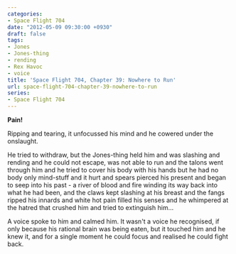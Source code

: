 ```yaml
---
categories:
- Space Flight 704
date: "2012-05-09 09:30:00 +0930"
draft: false
tags:
- Jones
- Jones-thing
- rending
- Rex Havoc
- voice
title: 'Space Flight 704, Chapter 39: Nowhere to Run'
url: space-flight-704-chapter-39-nowhere-to-run
series:
- Space Flight 704
---
```

**Pain!**

Ripping and tearing, it unfocussed his mind and he cowered under the onslaught.

He tried to withdraw, but the Jones-thing held him and was slashing and rending and he could not escape, was not able to run and the talons went through him and he tried to cover his body with his hands but he had no body only mind-stuff and it hurt and spears pierced his present and began to seep into his past - a river of blood and fire winding its way back into what he had been, and the claws kept slashing at his breast and the fangs ripped his innards and white hot pain filled his senses and he whimpered at the hatred that crushed him and tried to extinguish him...

A voice spoke to him and calmed him. It wasn't a voice he recognised, if only because his rational brain was being eaten, but it touched him and he knew it, and for a single moment he could focus and realised he could fight back.
